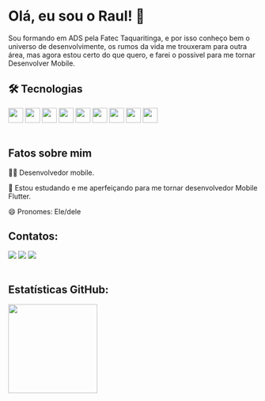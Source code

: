 # Olá, eu sou o Raul! 👋

Sou formando em ADS pela Fatec Taquaritinga, e por isso conheço bem o universo de desenvolvimente, os rumos da vida me trouxeram para outra área, mas agora estou certo do que quero, e farei o possivel para me tornar Desenvolver Mobile.
</br>
## 🛠 Tecnologias

<div>
    <img src="https://cdn.jsdelivr.net/gh/devicons/devicon/icons/flutter/flutter-original.svg" width="30" height="30"/> 
    <img src="https://cdn.jsdelivr.net/gh/devicons/devicon/icons/dart/dart-original.svg" width="30" height="30"/>    
    <img src="https://cdn.jsdelivr.net/gh/devicons/devicon/icons/android/android-original.svg" width="30" height="30"/>
    <img src="https://cdn.jsdelivr.net/gh/devicons/devicon/icons/react/react-original.svg" width="30" height="30"/> 
    <img src="https://cdn.jsdelivr.net/gh/devicons/devicon/icons/javascript/javascript-original.svg" width="30" height="30"/>
    <img src="https://cdn.jsdelivr.net/gh/devicons/devicon/icons/nodejs/nodejs-original.svg" width="30" height="30"/>
    <img src="https://cdn.jsdelivr.net/gh/devicons/devicon/icons/git/git-original.svg" width="30" height="30"/>
    <img src="https://cdn.jsdelivr.net/gh/devicons/devicon/icons/sqlite/sqlite-original.svg" width="30" height="30"/>
    <img src="https://cdn.jsdelivr.net/gh/devicons/devicon/icons/figma/figma-original.svg" width="30" height="30"/>
</div>
</br>

## Fatos sobre mim

👩‍💻 Desenvolvedor mobile.

🧠 Estou estudando e me aperfeiçando para me tornar desenvolvedor Mobile Flutter.

😄 Pronomes: Ele/dele
</br>

## Contatos:

<div>
<a href="https://www.linkedin.com/in/raulgoncalo/" target="_blank"><img src="https://img.shields.io/badge/-LinkedIn-%230077B5?style=for-the-badge&logo=linkedin&logoColor=white" target="_blank"></a>   
<a href = "mailto:raulgoncalo.98@gmail.com"><img src="https://img.shields.io/badge/Gmail-D14836?style=for-the-badge&logo=gmail&logoColor=white" target="_blank"></a>
<a href="https://instagram.com/raulgoncalo98"><img src="https://img.shields.io/badge/-Instagram-%23E4405F?style=for-the-badge&logo=instagram&logoColor=white" target="_blank"></a>
</div>
</br>

## Estatísticas GitHub:

<div>
<a href="https://github.com/RaulGoncalo">
<img height="180em" src="https://github-readme-stats.vercel.app/api/top-langs/?username=RaulGoncalo&layout=compact&langs_count=7&theme=dracula"/>
</div>
